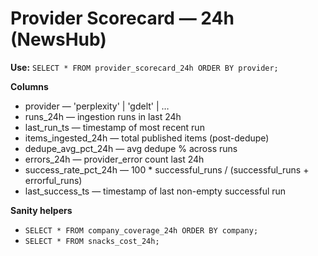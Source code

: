 # Provider Scorecard — 24h (NewsHub)

**Use:** `SELECT * FROM provider_scorecard_24h ORDER BY provider;`

**Columns**
- provider — 'perplexity' | 'gdelt' | …
- runs_24h — ingestion runs in last 24h
- last_run_ts — timestamp of most recent run
- items_ingested_24h — total published items (post-dedupe)
- dedupe_avg_pct_24h — avg dedupe % across runs
- errors_24h — provider_error count last 24h
- success_rate_pct_24h — 100 * successful_runs / (successful_runs + errorful_runs)
- last_success_ts — timestamp of last non-empty successful run

**Sanity helpers**
- `SELECT * FROM company_coverage_24h ORDER BY company;`
- `SELECT * FROM snacks_cost_24h;`